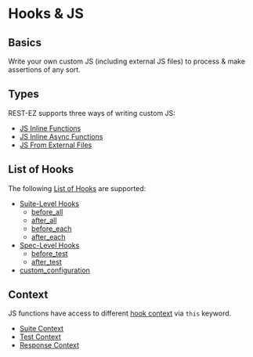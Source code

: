 # Hooks & JS

## Basics

Write your own custom JS (including external JS files) to process & make assertions of any sort.

## Types

REST-EZ supports three ways of writing custom JS:

- [JS Inline Functions](/docs/hooks/types#js-synchronous-functions)
- [JS Inline Async Functions](/docs/hooks/types#js-async-functions)
- [JS From External Files](/docs/hooks/types#js-from-external-files)

## List of Hooks

The following [List of Hooks](/docs/hooks/list) are supported:

- [Suite-Level Hooks](/docs/hooks/list/#suite-level-hooks)
  - [before_all](/docs/hooks/list#before_all)
  - [after_all](/docs/hooks/list#after_all)
  - [before_each](/docs/hooks/list#before_each)
  - [after_each](/docs/hooks/list#after_each)
- [Spec-Level Hooks](/docs/hooks/list#spec-level-hooks)
  - [before_test](/docs/hooks/list#before_test)
  - [after_test](/docs/hooks/list#after_test)
- [custom_configuration](/docs/basics/config#custom_configuration)

## Context

JS functions have access to different [hook context](/docs/hooks/context) via `this` keyword.

- [Suite Context](/docs/hooks/context#suite)
- [Test Context](/docs/hooks/context#test)
- [Response Context](/docs/hooks/context#response)

<br><br>

